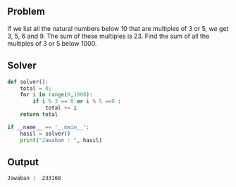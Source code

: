 ## Problem
If we list all the natural numbers below 10 that are multiples of 3 or 5, we get 3, 5, 6 and 9. The sum of these multiples is 23.
Find the sum of all the multiples of 3 or 5 below 1000.

## Solver
```python
def solver():
    total = 0;
    for i in range(0,1000):
        if i % 3 == 0 or i % 5 ==0 :
            total += i
    return total

if __name__ == '__main__':
    hasil = solver()
    print("Jawaban : ", hasil)
```

## Output
```
Jawaban :  233168
```